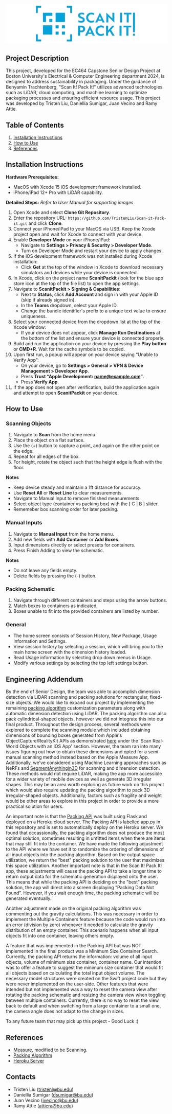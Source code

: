 # ![logo](https://github.com/TristenLiu/Scan-it-Pack-it/blob/main/logo.png)


## Project Description
This project, developed for the EC464 Capstone Senior Design Project at Boston University's Electrical & Computer Engineering department 2024, is designed to address sustainability in packaging. Under the guidance of Benyamin Trachtenberg, "Scan It! Pack It!" utilizes advanced technologies such as LiDAR, cloud computing, and machine learning to optimize packaging processes and ensuring efficient resource usage. This project was developed by Tristen Liu, Daniellia Sumigar, Juan Vecino and Ramy Attie.

## Table of Contents
1. [Installation Instructions](#installation-instructions)
2. [How to Use](#how-to-use)
3. [References](#references)

## Installation Instructions

**Hardware Prerequisites:**
- MacOS with Xcode 15 iOS development framework installed.
- iPhone/iPad 12+ Pro with LiDAR capability.

**Detailed Steps:**
*Refer to User Manual for supporting images*

1. Open Xcode and select **Clone Git Repository**.
2. Enter the repository URL: `https://github.com/TristenLiu/Scan-it-Pack-it.git` and click **Clone**.
3. Connect your iPhone/iPad to your MacOS via USB. Keep the Xcode project open and wait for Xcode to connect with your device.
4. Enable **Developer Mode** on your iPhone/iPad:
   - Navigate to **Settings > Privacy & Security > Developer Mode**.
   - Turn on Developer Mode and restart your device to apply changes.
5. If the iOS development framework was not installed during Xcode installation:
   - Click **Get** at the top of the window in Xcode to download necessary simulators and devices while your device is connected.
6. In Xcode, click on the project name **ScanitPackit** (look for the blue app store icon at the top of the file list) to open the app settings.
7. Navigate to **ScanitPackit > Signing & Capabilities**:
   - Next to **Status**, click **Add Account** and sign in with your Apple ID (skip if already signed in).
   - In the **Teams** dropdown, select your Apple ID.
   - Change the bundle identifier's prefix to a unique text value to ensure uniqueness.
8. Select your connected device from the dropdown list at the top of the Xcode window:
   - If your device does not appear, click **Manage Run Destinations** at the bottom of the list and ensure your device is connected properly.
9. Build and run the application on your device by pressing the **Play button** or **CMD+R**. Wait for the cache symbols to be copied.
10. Upon first run, a popup will appear on your device saying “Unable to Verify App”:
    - On your device, go to **Settings > General > VPN & Device Management > Developer App**.
    - Press **Trust “Apple Development: name@example.com”**.
    - Press **Verify App**.
11. If the app does not open after verification, build the application again and attempt to open **ScanitPackit** on your device.


## How to Use
### Scanning Objects
1) Navigate to **Scan** from the home menu.
2) Place the object on a flat surface.
3) Use the (+) button to capture a point, and again on the other point on the edge.
4) Repeat for all edges of the box.
5) For height, rotate the object such that the height edge is flush with the floor.
   
**Notes**
- Keep device steady and maintain a 1ft distance for accuracy.
- Use **Reset All** or **Reset Line** to clear measurements.
- Navigate to Manual Input to remove finished measurements.
- Select object type (container vs packing box) with the [ C | B ] slider.
- Rememeber box scanning order for later packing.

### Manual Inputs
1) Navigate to **Manual Input** from the home menu.
2) Add new fields with **Add Container** or **Add Boxes**.
3) Input dimensions directly or select presets for containers.
4) Press Finish Adding to view the schematic.
   
**Notes**
- Do not leave any fields empty.
- Delete fields by pressing the (-) button.

### Packing Schematic
1) Navigate through different containers and steps using the arrow buttons.
2) Match boxes to containers as indicated.
3) Boxes unable to fit into the provided containers are listed by number.

### General
- The home screen consists of Session History, New Package, Usage Information and Settings.
- View session history by selecting a session, which will bring you to the main home screen with the dimension history loaded.
- Read Usage information by selecting drop down menus in Usage.
- Modify various settings by selecting the top left settings button.

## Engineering Addendum 
By the end of Senior Design, the team was able to accomplish dimension detection via LiDAR scanning and packing solutions for rectangular, fixed-size objects. We would like to expand our project by implementing the remaining [packing algorithm](https://github.com/jerry800416/3D-bin-packing) customization parameters along with automatic dimension detection using LiDAR. The packing algorithm can also pack cylindrical-shaped objects, however we did not integrate this into our final product. Throughout the design process, several methods were explored to complete the scanning module which included obtaining dimensions of bounding boxes generated from Apple's ObjectCapture/RealityKit APIs as demonstrated [here](https://github.com/jigs611989/ARKitDemo) under the 'Scan Real-World Objects with an iOS App' section. However, the team ran into many issues figuring out how to obtain these dimensions and opted for a semi-manual scanning method instead based on the Apple Measure App. Additionally, we've considered using Machine Learning approaches such as NeRFs and [SegmentAnythingin3D](https://github.com/Jumpat/SegmentAnythingin3D/tree/nerfstudio-version) for scanning and dimension detection. These methods would not require LiDAR, making the app more accessible for a wider variety of mobile devices as well as generate 3D irregular shapes. This may be an area worth exploring as future work on this project which would also require updating the packing algorithm to pack 3D irregular-shaped objects. Additionally, factors such as fragility and weight would be other areas to explore in this project in order to provide a more practical solution for users.

An important note is that the [Packing API](https://github.com/juanvecino/scanit_packit_heroku) was built using Flask and deployed on a Heroku cloud server. The Packing API is labelled app.py  in this repository and is set to automatically deploy on the Heroku server. We found that occassionally, the packing algorithm does not produce the most optimal solution, sometimes resulting in unfitted items when there are items that may still fit into the container. We have made the following adjustment to the API where we have set it to randomize the ordering of dimensions of all input objects into the packing algorithm. Based on the output space utilization, we return the "best" packing solution to the user that maximizes this space utilization. Another important note is that in the Scan It! Pack It! app, these adjustments will cause the packing API to take a longer time to return output data for the schematic generation displayed onto the user. This means that while the packing API is deciding on the "best" packing solution, the app will direct into a screen displaying "Packing Data Not Found". However, if you wait enough time, the packing schematic will be generated eventually.

Another adjustment made on the original packing algorithm was commenting out the gravity calculations. This was necessary in order to implement the Multiple Containers feature because the code would run into an error (division by zero) whenever it needed to calculate the gravity distribution of an empty container. This scenario happens when all input objects fit into one container, leaving others empty.

A feature that was implemented in the Packing API but was NOT implemented in the final product was a Minimum Size Container Search. Currently, the packing API returns the information: volume of all input objects, volume of minimum size container, container name. Our intention was to offer a feature to suggest the minimum size container that would fit all objects based on calculating the total input object volume. The necessary model structures were created on the Swift project code but they were never implemented on the user-side. Other features that were intended but not implemented was a way to reset the camera view after rotating the packing schematic and resizing the camera view when toggling between multiple containers. Currently, there is no way to reset the view back to default and when switching from a large container to a small one, the camera angle does not adapt to the change in sizes.

To any future team that may pick up this project - Good Luck :)

## References
- [Measure](https://github.com/adithyabhat/Measure), modified to be Scanning.
- [Packing Algorithm](https://github.com/jerry800416/3D-bin-packing)
- [Heroku Server](https://scanit-packit-51bb1a0d2371.herokuapp.com/)

## Contacts
- Tristen Liu (tristenl@bu.edu)
- Daniellia Sumigar (dsumigar@bu.edu)
- Juan Vecino (jvecino@bu.edu)
- Ramy Attie (attiera@bu.edu)
